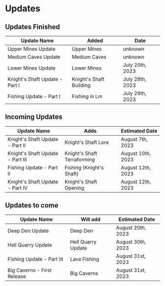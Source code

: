 # Updates

## Updates Finished

| Update Name | Added | Date |
|-|-|-|
| Upper Mines Update | Upper Mines | *unknown* |
| Medium Caves Update | Medium Caves | *unknown* |
| Lower Mines Update | Lower Mines | July 20th, 2023 |
| Knight's Shaft Update - Part I | Knight's Shaft Building | July 28th, 2023 |
| Fishing Update - Part I | Fishing in Lm | July 29th, 2023 |

## Incoming Updates

| Update Name | Adds | Estimated Date |
|-|-|-|
| Knight's Shaft Update - Part II | Knight's Shaft Lore | August 7th, 2023 |
| Knight's Shaft Update - Part III | Knight's Shaft Terraforming | August 10th, 2023 |
| Fishing Update - Part II | Fishing (Knight's Shaft) | August 12th, 2023 |
| Knight's Shaft Update - Part IV | Knight's Shaft Opening | August 12th, 2023 |

## Updates to come

| Update Name | Will add | Estimated Date |
|-|-|-|
| Deep Den Update | Deep Den | August 20th, 2023 |
| Hell Quarry Update | Hell Quarry Update | August 30th, 2023 |
| Fishing Update - Part III | Lava Fishing | August 31st, 2023 |
| Big Caverns - First Release | Big Caverns | August 31st, 2023 |
